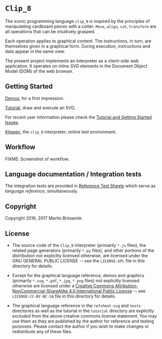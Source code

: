 
`Clip_8`
========

The iconic programming language `clip_8` is inspired by the principles of manipulating cardboard pieces with a cutter. `Move`, `align`, `cut`, `transform` are all operations that can be intuitively grasped.

Each operation applies to graphical content. The instructions, in turn, are themselves given in a graphical form. During execution, instructions and data appear in the same view.

The present project implements an interpreter as a client-side web application. It operates on _inline SVG_ elements in the Document Object Model (DOM) of the web browser.


Getting Started
---------------

[Demos](https://broesamle.github.io/clip_8/demos/), for a first impression.

[Tutorial](https://broesamle.github.io/clip_8/tutorial/), draw and execute an SVG.

For recent user information please check the [Tutorial and Getting Started Issues](https://github.com/broesamle/clip_8/labels/Tutorial%20%2B%20Getting%20Started).

[Klippen](https://broesamle.github.io/clip_8/tutorial/klippen.html), the `clip_8` interpreter; online test environment.


Workflow
--------

FIXME: Screenshot of workflow.



Language documentation / Integration tests
------------------------------------------

The integration tests are provided in [Reference Test Sheets](https://broesamle.github.io/clip_8/tests/) which serve as _language reference_, simultaneously.


Copyright
---------

Copyright 2016, 2017 Martin Brösamle.


License
-------

+ The source code of the `Clip_8` interpreter (primarily `*.js` files), the related page generators (primarily `*.py` files), and other portions of the distribution not explicitly licensed otherwise, are licensed under the GNU GENERAL PUBLIC LICENSE -- see the `LICENSE-GPL` file in this directory for details.

+ Except for the graphical language reference, demos and graphics (primarily `*.svg`, `*.pdf`, `*.jpg`, `*.png` files) not explicitly licensed otherwise are licensed under a [Creative Commons Attribution-NonCommercial-ShareAlike 4.0 International Public License](https://creativecommons.org/licenses/by-nc-sa/4.0/legalcode) -- see `LICENSE-CC-BY-NC-SA` file in this directory for details.

+ The graphical language reference in the `refsheet-svg` and `tests` directories as well as the tutorial in the `tutorial` directory are explicitly *excluded* from the above creative commons license statement. You may use them as they are published by the author for
reference and testing purposes. Please contact the author if you wish to make changes or redistribute any of these files.

